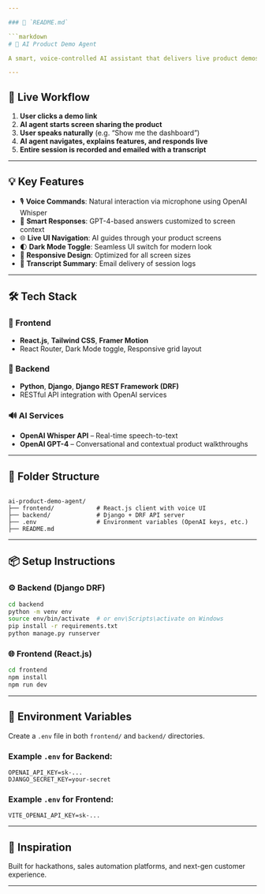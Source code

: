 ```yaml
---

### 📄 `README.md`

```markdown
# 🤖 AI Product Demo Agent

A smart, voice-controlled AI assistant that delivers live product demos — just like a real sales rep. It listens, responds, navigates your product UI, and provides an interactive experience using voice and AI.

---
```


## 🚀 Live Workflow

1. **User clicks a demo link**  
2. **AI agent starts screen sharing the product**
3. **User speaks naturally** (e.g. “Show me the dashboard”)
4. **AI agent navigates, explains features, and responds live**
5. **Entire session is recorded and emailed with a transcript**

---

## 💡 Key Features

- 🎙️ **Voice Commands**: Natural interaction via microphone using OpenAI Whisper
- 🧠 **Smart Responses**: GPT-4-based answers customized to screen context
- 🌐 **Live UI Navigation**: AI guides through your product screens
- 🌓 **Dark Mode Toggle**: Seamless UI switch for modern look
- 📱 **Responsive Design**: Optimized for all screen sizes
- 💬 **Transcript Summary**: Email delivery of session logs

---

## 🛠️ Tech Stack

### 🎯 Frontend
- **React.js**, **Tailwind CSS**, **Framer Motion**
- React Router, Dark Mode toggle, Responsive grid layout

### 🔧 Backend
- **Python**, **Django**, **Django REST Framework (DRF)**
- RESTful API integration with OpenAI services

### 🔊 AI Services
- **OpenAI Whisper API** – Real-time speech-to-text
- **OpenAI GPT-4** – Conversational and contextual product walkthroughs

---

## 📁 Folder Structure

```

ai-product-demo-agent/
├── frontend/            # React.js client with voice UI
├── backend/             # Django + DRF API server
├── .env                 # Environment variables (OpenAI keys, etc.)
├── README.md

````

---

## 📦 Setup Instructions

### ⚙️ Backend (Django DRF)
```bash
cd backend
python -m venv env
source env/bin/activate  # or env\Scripts\activate on Windows
pip install -r requirements.txt
python manage.py runserver
````

### 🌐 Frontend (React.js)

```bash
cd frontend
npm install
npm run dev
```

---

## 🔐 Environment Variables

Create a `.env` file in both `frontend/` and `backend/` directories.

### Example `.env` for Backend:

```
OPENAI_API_KEY=sk-...
DJANGO_SECRET_KEY=your-secret
```

### Example `.env` for Frontend:

```
VITE_OPENAI_API_KEY=sk-...
```
---

## 🧠 Inspiration

Built for hackathons, sales automation platforms, and next-gen customer experience.

---

